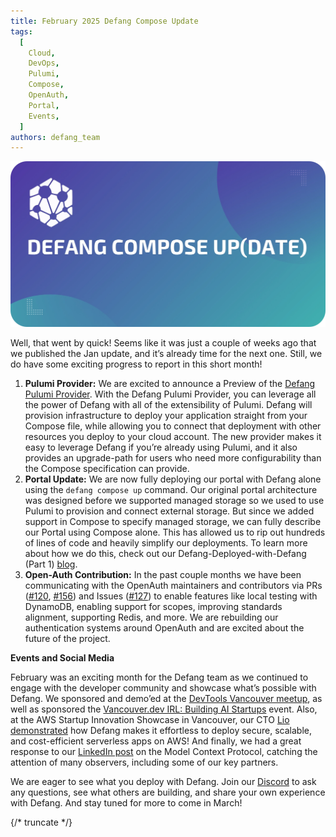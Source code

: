 ```yaml
---
title: February 2025 Defang Compose Update
tags:
  [
    Cloud,
    DevOps,
    Pulumi,
    Compose,
    OpenAuth,
    Portal,
    Events,
  ]
authors: defang_team
---
```


![Defang Compose Update](/img/defang-compose-update.webp)

Well, that went by quick! Seems like it was just a couple of weeks ago that we published the Jan update, and it’s already time for the next one. Still, we do have some exciting progress to report in this short month!

1. **Pulumi Provider:** We are excited to announce a Preview of the [Defang Pulumi Provider](https://github.com/DefangLabs/pulumi-defang/). With the Defang Pulumi Provider, you can leverage all the power of Defang with all of the extensibility of Pulumi. Defang will provision infrastructure to deploy your application straight from your Compose file, while allowing you to connect that deployment with other resources you deploy to your cloud account. The new provider makes it easy to leverage Defang if you’re already using Pulumi, and it also provides an upgrade-path for users who need more configurability than the Compose specification can provide.
2. **Portal Update:** We are now fully deploying our portal with Defang alone using the `defang compose up` command. Our original portal architecture was designed before we supported managed storage so we used to use Pulumi to provision and connect external storage. But since we added support in Compose to specify managed storage, we can fully describe our Portal using Compose alone. This has allowed us to rip out hundreds of lines of code and heavily simplify our deployments. To learn more about how we do this, check out our Defang-Deployed-with-Defang (Part 1) [blog](https://defang.io/blog/deploying-defang-with-defang-part-1).
3. **Open-Auth Contribution:** In the past couple months we have been communicating with the OpenAuth maintainers and contributors via PRs ([#120](https://github.com/toolbeam/openauth/pull/120), [#156](https://github.com/toolbeam/openauth/pull/156)) and Issues ([#127](https://github.com/toolbeam/openauth/issues/127)) to enable features like local testing with DynamoDB, enabling support for scopes, improving standards alignment, supporting Redis, and more. We are rebuilding our authentication systems around OpenAuth and are excited about the future of the project.

**Events and Social Media**

February was an exciting month for the Defang team as we continued to engage with the developer community and showcase what’s possible with Defang. We sponsored and demo’ed at the [DevTools Vancouver meetup](https://lu.ma/devtools3), as well as sponsored the [Vancouver.dev IRL: Building AI Startups](https://lu.ma/vandevirl2) event. Also, at the AWS Startup Innovation Showcase in Vancouver, our CTO [Lio](https://www.linkedin.com/in/lionello/)  [demonstrated](https://www.linkedin.com/feed/update/urn:li:activity:7299861024780808193) how Defang makes it effortless to deploy secure, scalable, and cost-efficient serverless apps on AWS! And finally, we had a great response to our [LinkedIn post](https://www.linkedin.com/posts/defanglabs_mcp-docker-anthropic-activity-7298043665883508736-i4dd?utm_source=share&utm_medium=member_desktop&rcm=ACoAAAAQqiEBLsVLYYAzEmBFB9oIl31nQ7kDII0) on the Model Context Protocol, catching the attention of many observers, including some of our key partners.

We are eager to see what you deploy with Defang. Join our [Discord](http://s.defang.io/discord) to ask any questions, see what others are building, and share your own experience with Defang. And stay tuned for more to come in March!

{/* truncate */}
